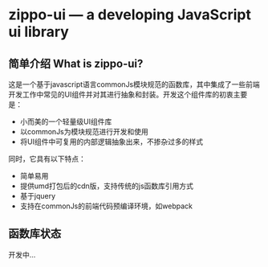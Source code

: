 zippo-ui — a developing JavaScript ui library
==================================================


简单介绍 What is zippo-ui?
----------------------------------------------
这是一个基于javascript语言commonJs模块规范的函数库，其中集成了一些前端开发工作中常见的UI组件并对其进行抽象和封装。开发这个组件库的初衷主要是：
- 小而美的一个轻量级UI组件库
- 以commonJs为模块规范进行开发和使用
- 将UI组件中可复用的内部逻辑抽象出来，不掺杂过多的样式

同时，它具有以下特点：
- 简单易用
- 提供umd打包后的cdn版，支持传统的js函数库引用方式
- 基于jquery
- 支持在commonJs的前端代码预编译环境，如webpack

函数库状态
----------------------------------------------
开发中...
